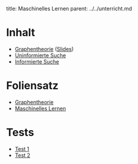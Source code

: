 title: Maschinelles Lernen
parent: ../../unterricht.md

# Inhalt
* [Graphentheorie](graphentheorie.html) ([Slides](graphentheorie_slide.html))
* [Uninformierte Suche](uninformierte_suche.html)
* [Informierte Suche](informierte_suche.html)

# Foliensatz
* [Graphentheorie](search.html)
* [Maschinelles Lernen](search2.html)

# Tests
* [Test 1](test1.pdf)
* [Test 2](test2.pdf)
